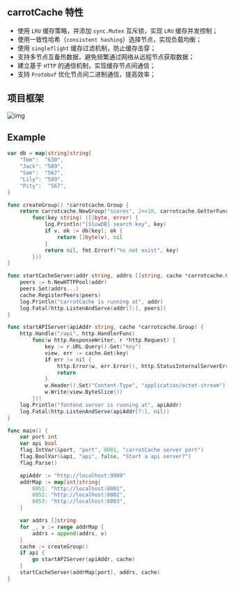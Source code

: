 ## carrotCache 特性

- 使用 `LRU` 缓存策略，并添加 `sync.Mutex` 互斥锁，实现 `LRU` 缓存并发控制；
- 使用一致性哈希（`consistent hashing`）选择节点，实现负载均衡；
- 使用 `singleflight` 缓存过滤机制，防止缓存击穿；
- 支持多节点互备热数据，避免频繁通过网络从远程节点获取数据；
- 建立基于 `HTTP` 的通信机制，实现缓存节点间通信；
- 支持 `Protobuf` 优化节点间二进制通信，提高效率；

## 项目框架

![img](https://camo.githubusercontent.com/c12f7037142aaf93fa4cbbbe953b232d24f7221a357a0345f74ed9bcab435922/687474703a2f2f7374617469632e696d6c67772e746f702f626c6f672f32303230303630322f476c6337614d7279536971462e706e673f696d616765736c696d)



## Example



```go
var db = map[string]string{
	"Tom":  "630",
	"Jack": "589",
	"Sam":  "567",
	"Lily": "589",
	"Pity":  "567",
}

func createGroup() *carrotcache.Group {
	return carrotcache.NewGroup("scores", 2<<10, carrotcache.GetterFunc(
		func(key string) ([]byte, error) {
			log.Println("[SlowDB] search key", key)
			if v, ok := db[key]; ok {
				return []byte(v), nil
			}
			return nil, fmt.Errorf("%s not exist", key)
		}))
}

func startCacheServer(addr string, addrs []string, cache *carrotcache.Group) {
	peers := h.NewHTTPPool(addr)
	peers.Set(addrs...)
	cache.RegisterPeers(peers)
	log.Println("carrotCache is running at", addr)
	log.Fatal(http.ListenAndServe(addr[7:], peers))
}

func startAPIServer(apiAddr string, cache *carrotcache.Group) {
	http.Handle("/api", http.HandlerFunc(
		func(w http.ResponseWriter, r *http.Request) {
			key := r.URL.Query().Get("key")
			view, err := cache.Get(key)
			if err != nil {
				http.Error(w, err.Error(), http.StatusInternalServerError)
				return
			}
			w.Header().Set("Content-Type", "application/octet-stream")
			w.Write(view.ByteSlice())
		}))
	log.Println("fontend server is running at", apiAddr)
	log.Fatal(http.ListenAndServe(apiAddr[7:], nil))
}

func main() {
	var port int
	var api bool
	flag.IntVar(&port, "port", 8001, "carrotCache server port")
	flag.BoolVar(&api, "api", false, "Start a api server?")
	flag.Parse()

	apiAddr := "http://localhost:9999"
	addrMap := map[int]string{
		8051: "http://localhost:8001",
		8052: "http://localhost:8002",
		8053: "http://localhost:8003",
	}

	var addrs []string
	for _, v := range addrMap {
		addrs = append(addrs, v)
	}
	cache := createGroup()
	if api {
		go startAPIServer(apiAddr, cache)
	}
	startCacheServer(addrMap[port], addrs, cache)
}
```
















